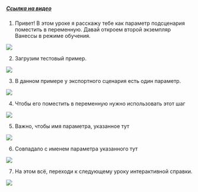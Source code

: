 ﻿##### [Ссылка на видео](https://youtu.be/sNz49aUUNfI)

001. Привет! В этом уроке я расскажу тебе как параметр подсценария поместить в переменную. Давай откроем второй экземпляр Ванессы в режиме обучения.

![](https://vanessa-files.do.bit-erp.ru/Doc/1.2.040.1/MD/Глава06/images/000_КакПараметрПодсценарияПоместитьВПеременную.png)

002. Загрузим тестовый пример.

![](https://vanessa-files.do.bit-erp.ru/Doc/1.2.040.1/MD/Глава06/images/003_КакПараметрПодсценарияПоместитьВПеременную.png)

003. В данном примере у экспортного сценария есть один параметр.

![](https://vanessa-files.do.bit-erp.ru/Doc/1.2.040.1/MD/Глава06/images/006_КакПараметрПодсценарияПоместитьВПеременную.png)

004. Чтобы его поместить в переменную нужно использовать этот шаг

![](https://vanessa-files.do.bit-erp.ru/Doc/1.2.040.1/MD/Глава06/images/011_КакПараметрПодсценарияПоместитьВПеременную.png)

005. Важно, чтобы имя параметра, указанное тут

![](https://vanessa-files.do.bit-erp.ru/Doc/1.2.040.1/MD/Глава06/images/016_КакПараметрПодсценарияПоместитьВПеременную.png)

006. Совпадало с именем параметра указанного тут

![](https://vanessa-files.do.bit-erp.ru/Doc/1.2.040.1/MD/Глава06/images/021_КакПараметрПодсценарияПоместитьВПеременную.png)

007. На этом всё, переходи к следующему уроку интерактивной справки.

![](https://vanessa-files.do.bit-erp.ru/Doc/1.2.040.1/MD/Глава06/images/024_КакПараметрПодсценарияПоместитьВПеременную.png)
